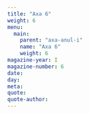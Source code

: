 ```yaml
---
title: "Axa 6"
weight: 6
menu:
  main:
    parent: "axa-anul-i"
    name: "Axa 6"
    weight: 6
magazine-year: I
magazine-number: 6
date: 
day: 
meta: 
quote: 
quote-author: 
---
```

